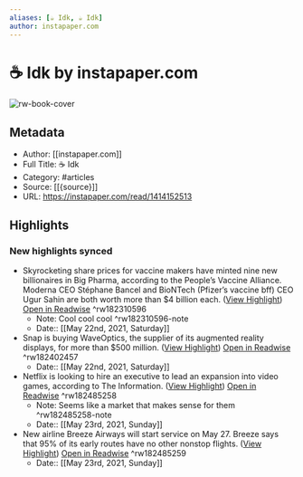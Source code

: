 ```yaml
---
aliases: [☕️ Idk, ☕️ Idk]
author: instapaper.com
---
```

# ☕️ Idk by instapaper.com

![rw-book-cover](https://readwise-assets.s3.amazonaws.com/static/images/article3.5c705a01b476.png)

## Metadata
- Author: [[instapaper.com]]
- Full Title: ☕️ Idk
- Category: #articles
- Source: [[{source}]]
- URL: https://instapaper.com/read/1414152513

## Highlights
### New highlights synced
- Skyrocketing share prices for vaccine makers have minted nine new billionaires in Big Pharma, according to the People’s Vaccine Alliance. Moderna CEO Stéphane Bancel and BioNTech (Pfizer’s vaccine bff) CEO Ugur Sahin are both worth more than $4 billion each. ([View Highlight](https://instapaper.com/read/1414152513/16460376)) [Open in Readwise](https://readwise.io/open/182310596) ^rw182310596
    - Note: Cool cool cool ^rw182310596-note
    - Date:: [[May 22nd, 2021, Saturday]]
- Snap is buying WaveOptics, the supplier of its augmented reality displays, for more than $500 million. ([View Highlight](https://instapaper.com/read/1414152513/16462148)) [Open in Readwise](https://readwise.io/open/182402457) ^rw182402457
    - Date:: [[May 22nd, 2021, Saturday]]
- Netflix is looking to hire an executive to lead an expansion into video games, according to The Information. ([View Highlight](https://instapaper.com/read/1414152513/16464784)) [Open in Readwise](https://readwise.io/open/182485258) ^rw182485258
    - Note: Seems like a market that makes sense for them ^rw182485258-note
    - Date:: [[May 23rd, 2021, Sunday]]
- New airline Breeze Airways will start service on May 27. Breeze says that 95% of its early routes have no other nonstop flights. ([View Highlight](https://instapaper.com/read/1414152513/16464798)) [Open in Readwise](https://readwise.io/open/182485259) ^rw182485259
    - Date:: [[May 23rd, 2021, Sunday]]

